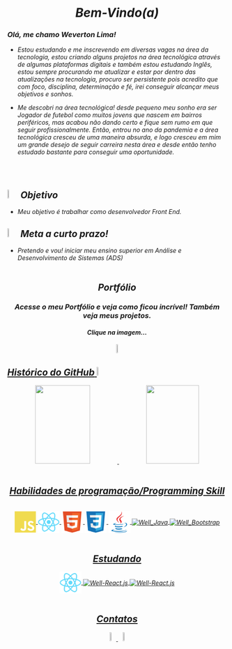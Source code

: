
<h1 align="center"><em>Bem-Vindo(a)<em></h1>
  
### Olá, me chamo Weverton Lima!<br>

* Estou estudando e me inscrevendo em diversas vagas na área da tecnologia, estou criando alguns projetos na área tecnológica através de algumas plataformas digitais e também estou estudando Inglês, estou sempre procurando me atualizar e estar por dentro das atualizações na tecnologia, procuro ser persistente pois acredito que com foco, disciplina, determinação e fé, irei conseguir alcançar meus objetivos e sonhos.

* Me descobri na área tecnológica! desde pequeno meu sonho era ser Jogador de futebol como muitos jovens que nascem em bairros periféricos, mas acabou não dando certo e fique sem rumo em que seguir profissionalmente. Então, entrou no ano da pandemia e a área tecnológica cresceu de uma maneira absurda, e logo cresceu em mim um grande desejo de seguir carreira nesta área e desde então tenho estudado bastante para conseguir uma oportunidade.


<br><br>

## <img height="5%" width="5%" src="https://cdn-icons-png.flaticon.com/512/1694/1694364.png"/> *Objetivo*

* *Meu objetivo é trabalhar como desenvolvedor Front End.*

## <img height="5%" width="5%" src="https://cdn-icons-png.flaticon.com/512/3561/3561706.png"/> *Meta a curto prazo!*
* *Pretendo e vou! iniciar meu ensino superior em Análise e Desenvolvimento de Sistemas (ADS)*
<br><br>

<h2 align="center">Portfólio</h2>

<h3 align="center"><em> Acesse o meu Portfólio e veja como ficou incrível! 
Também veja meus projetos.<em></h3>
<h4 align="center">Clique na imagem...</h4>

<div align="center"><a href="https://welldev.netlify.app/"> <img src="https://cdn-icons-png.flaticon.com/512/6646/6646541.png" height="5%" width="5%" /></div> 


## *Histórico do GitHub* <img src="https://cdn-icons-png.flaticon.com/512/270/270798.png" height="5%" width="5%"/>
<div align="center">
  <a href="https://github.com/wevertonbarbosa">
  <img height="180em" width="50%" src="https://github-readme-stats.vercel.app/api?username=Wevertonbarbosa&show_icons=true&theme=blue-green&include_all_commits=true&count_private=true"/>
  <img height="180em" width="49%" src="https://github-readme-stats.vercel.app/api/top-langs/?username=Wevertonbarbosa&layout=compact&langs_count=7&theme=blue-green"/>
</div>


<div style="display: inline_block" align="center"><br>  
  <h2> Habilidades de programação/Programming Skill </h2><br>
  <img align="center" alt="Well-Js" height="50" width="50" src="https://raw.githubusercontent.com/devicons/devicon/master/icons/javascript/javascript-plain.svg">
  <img align="center" alt="Well-React.js" height="50" width="50" src="https://raw.githubusercontent.com/devicons/devicon/master/icons/react/react-original.svg">
  <img align="center" alt="Well-HTML5" height="50" width="50" src="https://raw.githubusercontent.com/devicons/devicon/master/icons/html5/html5-original.svg">
  <img align="center" alt="Well-CSS3" height="50" width="50" src="https://raw.githubusercontent.com/devicons/devicon/master/icons/css3/css3-original.svg">
  <img align="center" alt="Well_Java" height="50" width="50" src="https://raw.githubusercontent.com/devicons/devicon/master/icons/java/java-original.svg">
  <img align="center" alt="Well_Java" height="50" width="50" src="https://miro.medium.com/max/652/1*N0XV3gco7Ed4brMoxwdjVg.png">
  <img align="center" alt="Well_Bootstrap" height="50" width="50" src="https://toupto.com/wp-content/uploads/2018/07/Bootstrap-Icon.jpg">
  <br><br>
  
  
  
  ##  _Estudando_
 
<img align="center" alt="Well-React.js" height="50"  width="50" src="https://raw.githubusercontent.com/devicons/devicon/master/icons/react/react-original.svg">
<img align="center" alt="Well-React.js" height="60"  width="60" src="https://cdn-icons-png.flaticon.com/512/5526/5526264.png">
<img align="center" alt="Well-React.js" height="60"  width="60" src="https://cdn.freebiesupply.com/logos/large/2x/angular-icon-logo-png-transparent.png">
<br><br>


## *Contatos*
<a href="https://www.linkedin.com/in/wevertonbarbosa00" target="_blank"><img src="https://www.icone-png.com/png/4/3974.png" height="5%" width="5%" target="_blank"> 
<a href="https://welldev.netlify.app/"> <img src="https://cdn-icons-png.flaticon.com/512/6646/6646541.png" height="5%" target="_blank" width="5%"/>
</div><br>


